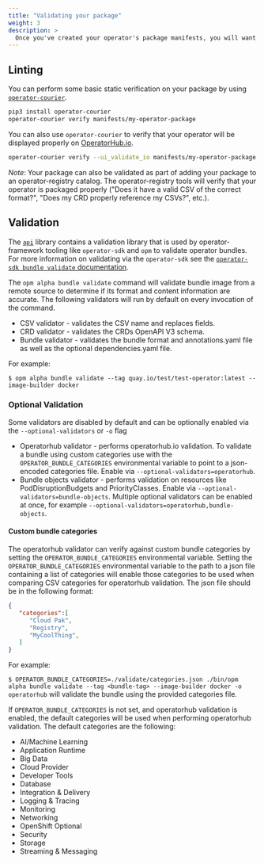 ```yaml
---
title: "Validating your package"
weight: 3
description: >
  Once you've created your operator's package manifests, you will want to ensure that your package is valid and in the correct format.
---
```


## Linting

You can perform some basic static verification on your package by using [`operator-courier`](https://github.com/operator-framework/operator-courier).

```bash
pip3 install operator-courier
operator-courier verify manifests/my-operator-package
```

You can also use `operator-courier` to verify that your operator will be displayed properly on [OperatorHub.io](https://operatorhub.io/).

```bash
operator-courier verify --ui_validate_io manifests/my-operator-package
```

*Note*:  Your package can also be validated as part of adding your package to an operator-registry catalog. The operator-registry tools will verify that your operator is packaged properly ("Does it have a valid CSV of the correct format?", "Does my CRD properly reference my CSVs?", etc.).

## Validation

The [`api`](https://github.com/operator-framework/api) library contains a validation library that is used by operator-framework tooling like `operator-sdk` and `opm` to validate operator bundles. For more information on validating via the `operator-sdk` see the [`operator-sdk bundle validate` documentation](https://sdk.operatorframework.io/docs/cli/operator-sdk_bundle_validate/#operator-sdk-bundle-validate).

The `opm alpha bundle validate` command will validate bundle image from a remote source to determine if its format and content information are accurate.
The following validators will run by default on every invocation of the command.

- CSV validator - validates the CSV name and replaces fields.
- CRD validator - validates the CRDs OpenAPI V3 schema.
- Bundle validator - validates the bundle format and annotations.yaml file as well as the optional dependencies.yaml file.

For example:

`$ opm alpha bundle validate --tag quay.io/test/test-operator:latest --image-builder docker`

### Optional Validation

Some validators are disabled by default and can be optionally enabled via the `--optional-validators` or `-o` flag

- Operatorhub validator - performs operatorhub.io validation. To validate a bundle using custom categories use with the `OPERATOR_BUNDLE_CATEGORIES` environmental variable to point to a json-encoded categories file. Enable via `--optional-validators=operatorhub`.
- Bundle objects validator - performs validation on resources like PodDisruptionBudgets and PriorityClasses. Enable via `--optional-validators=bundle-objects`.
Multiple optional validators can be enabled at once, for example `--optional-validators=operatorhub,bundle-objects`.

#### Custom bundle categories

The operatorhub validator can verify against custom bundle categories by setting the `OPERATOR_BUNDLE_CATEGORIES` environmental variable.
Setting the `OPERATOR_BUNDLE_CATEGORIES` environmental variable to the path to a json file containing a list of categories will enable those categories to be used when comparing CSV categories for operatorhub validation. The json file should be in the following format:

```json
{
   "categories":[
      "Cloud Pak",
      "Registry",
      "MyCoolThing",
   ]
}
```

For example:

`$ OPERATOR_BUNDLE_CATEGORIES=./validate/categories.json ./bin/opm alpha bundle validate --tag <bundle-tag> --image-builder docker -o operatorhub`
will validate the bundle using the provided categories file.

If `OPERATOR_BUNDLE_CATEGORIES` is not set, and operatorhub validation is enabled, the default categories will be used when performing operatorhub validation. The default categories are the following:

- AI/Machine Learning
- Application Runtime
- Big Data
- Cloud Provider
- Developer Tools
- Database
- Integration & Delivery
- Logging & Tracing
- Monitoring
- Networking
- OpenShift Optional
- Security
- Storage
- Streaming & Messaging
